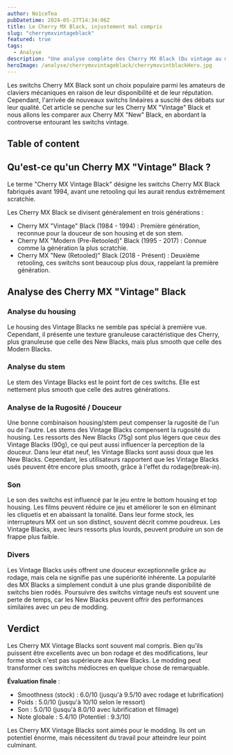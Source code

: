 ```yaml
---
author: No1ceTea
pubDatetime: 2024-05-27T14:34:06Z
title: Le Cherry MX Black, injustement mal compris
slug: "cherrymxvintageblack"
featured: true
tags:
  - Analyse
description: "Une analyse complète des Cherry MX Black (Du vintage au moderne)."
heroImage: /analyse/cherrymxvintageblack/cherrymxvintblackHero.jpg
---
```


Les switchs Cherry MX Black sont un choix populaire parmi les amateurs de claviers mécaniques en raison de leur disponibilité et de leur réputation. Cependant, l'arrivée de nouveaux switchs linéaires a suscité des débats sur leur qualité. Cet article se penche sur les Cherry MX "Vintage" Black et nous allons les comparer aux Cherry MX "New" Black, en abordant la controverse entourant les switchs vintage.

## Table of content

## Qu'est-ce qu'un Cherry MX "Vintage" Black ?

Le terme "Cherry MX Vintage Black" désigne les switchs Cherry MX Black fabriqués avant 1994, avant une retooling qui les aurait rendus extrêmement scratchie.

Les Cherry MX Black se divisent généralement en trois générations :

- Cherry MX "Vintage" Black (1984 - 1994) : Première génération, reconnue pour la douceur de son housing et de son stem.
- Cherry MX "Modern (Pre-Retooled)" Black (1995 - 2017) : Connue comme la génération la plus scratchie.
- Cherry MX "New (Retooled)" Black (2018 - Présent) : Deuxième retooling, ces switchs sont beaucoup plus doux, rappelant la première génération.

## Analyse des Cherry MX "Vintage" Black

### Analyse du housing

Le housing des Vintage Blacks ne semble pas spécial à première vue. Cependant, il présente une texture granuleuse caractéristique des Cherry, plus granuleuse que celle des New Blacks, mais plus smooth que celle des Modern Blacks.

### Analyse du stem

Le stem des Vintage Blacks est le point fort de ces switchs. Elle est nettement plus smooth que celle des autres générations.

### Analyse de la Rugosité / Douceur

Une bonne combinaison housing/stem peut compenser la rugosité de l'un ou de l'autre. Les stems des Vintage Blacks compensent la rugosité du housing. Les ressorts des New Blacks (75g) sont plus légers que ceux des Vintage Blacks (90g), ce qui peut aussi influencer la perception de la douceur.
Dans leur état neuf, les Vintage Blacks sont aussi doux que les New Blacks. Cependant, les utilisateurs rapportent que les Vintage Blacks usés peuvent être encore plus smooth, grâce à l'effet du rodage(break-in).

### Son

Le son des switchs est influencé par le jeu entre le bottom housing et top housing. Les films peuvent réduire ce jeu et améliorer le son en éliminant les cliquetis et en abaissant la tonalité.
Dans leur forme stock, les interrupteurs MX ont un son distinct, souvent décrit comme poudreux. Les Vintage Blacks, avec leurs ressorts plus lourds, peuvent produire un son de frappe plus faible.

### Divers

Les Vintage Blacks usés offrent une douceur exceptionnelle grâce au rodage, mais cela ne signifie pas une supériorité inhérente. La popularité des MX Blacks a simplement conduit à une plus grande disponibilité de switchs bien rodés.
Poursuivre des switchs vintage neufs est souvent une perte de temps, car les New Blacks peuvent offrir des performances similaires avec un peu de modding.

## Verdict

Les Cherry MX Vintage Blacks sont souvent mal compris. Bien qu'ils puissent être excellents avec un bon rodage et des modifications, leur forme stock n'est pas supérieure aux New Blacks. Le modding peut transformer ces switchs médiocres en quelque chose de remarquable.

**Évaluation finale** :

- Smoothness (stock) : 6.0/10 (jusqu'à 9.5/10 avec rodage et lubrification)
- Poids : 5.0/10 (jusqu'à 10/10 selon le ressort)
- Son : 5.0/10 (jusqu'à 8.0/10 avec lubrification et filmage)
- Note globale : 5.4/10 (Potentiel : 9.3/10)

Les Cherry MX Vintage Blacks sont aimés pour le modding. Ils ont un potentiel énorme, mais nécessitent du travail pour atteindre leur point culminant.
